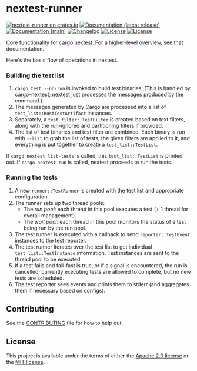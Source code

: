 # nextest-runner

[![nextest-runner on crates.io](https://img.shields.io/crates/v/nextest-runner)](https://crates.io/crates/nextest-runner)
[![Documentation (latest release)](https://img.shields.io/badge/docs-latest-brightgreen.svg)](https://docs.rs/nextest-runner/)
[![Documentation (main)](https://img.shields.io/badge/docs-main-purple)](https://diem.github.io/diem-devtools/rustdoc/nextest_runner/)
[![Changelog](https://img.shields.io/badge/changelog-latest-blue)](CHANGELOG.md)
[![License](https://img.shields.io/badge/license-Apache-green.svg)](LICENSE-APACHE)
[![License](https://img.shields.io/badge/license-MIT-green.svg)](LICENSE-MIT)

Core functionality for [cargo nextest](https://crates.io/crates/cargo-nextest). For a
higher-level overview, see that documentation.

Here's the basic flow of operations in nextest.

### Building the test list

1. `cargo test --no-run` is invoked to build test binaries. (This is handled by cargo-nextest;
   nextest just processes the messages produced by the command.)
2. The messages generated by Cargo are processed into a list of `test_list::RustTestArtifact`
   instances.
3. Separately, a `test_filter::TestFilter` is created based on text filters, along with the
   run-ignored and partitioning filters if provided.
4. The list of test binaries and test filter are combined. Each binary is run with `--list` to
   grab the list of tests, the given filters are applied to it, and everything is put together
   to create a `test_list::TestList`.

If `cargo nextest list-tests` is called, this `test_list::TestList` is printed out. If `cargo
nextest run` is called, nextest proceeds to run the tests.

### Running the tests

1. A new `runner::TestRunner` is created with the test list and appropriate configuration.
2. The runner sets up two thread pools:
    * The *run pool*: each thread in this pool executes a test (+ 1 thread for overall
      management).
    * The *wait pool*: each thread in this pool monitors the status of a test being run by the
      run pool.
3. The test runner is executed with a callback to send `reporter::TestEvent` instances to the
   test reporter.
4. The test runner iterates over the test list to get individual `test_list::TestInstance`
   information. Test instances are sent to the thread pool to be executed.
5. If a test fails and fail-fast is true, or if a signal is encountered, the run is cancelled;
   currently executing tests are allowed to complete, but no new tests are scheduled.
6. The test reporter sees events and prints them to stderr (and aggregates them if necessary
   based on configs).

## Contributing

See the [CONTRIBUTING](CONTRIBUTING.md) file for how to help out.

## License

This project is available under the terms of either the [Apache 2.0 license](LICENSE-APACHE) or the [MIT
license](LICENSE-MIT).

<!--
README.md is generated from README.tpl by cargo readme. To regenerate:

cargo install cargo-readme
cargo readme > README.md
-->
